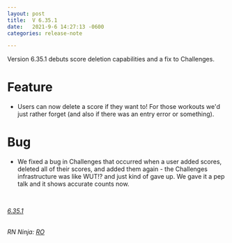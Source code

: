 ```yaml
---
layout: post
title:  V 6.35.1
date:   2021-9-6 14:27:13 -0600
categories: release-note

---
```

Version 6.35.1 debuts score deletion capabilities and a fix to Challenges.

# Feature

- Users can now delete a score if they want to! For those workouts we'd just rather forget (and also if there was an entry error or something). 


# Bug

- We fixed a bug in Challenges that occurred when a user added scores, deleted all of their scores, and added them again - the Challenges infrastructure was like WUT!? and just kind of gave up. We gave it a pep talk and it shows accurate counts now. 


<br/>

*[6.35.1](https://github.com/streetparking/my-streetparking/releases/tag/v6.35.1)*
<br/>
<br/>

_RN Ninja: [RO](https://github.com/robyanna)_
 
 
 
